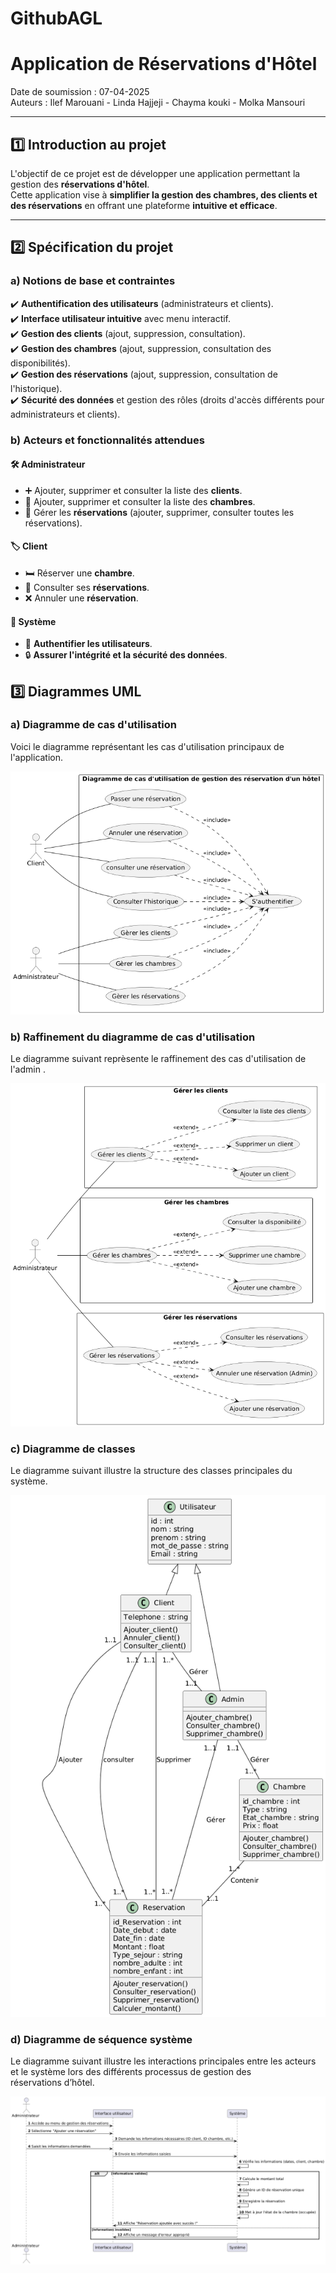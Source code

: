 # GithubAGL
#  Application de Réservations d'Hôtel  

 Date de soumission : 07-04-2025  
 Auteurs : Ilef Marouani - Linda Hajjeji - Chayma kouki - Molka Mansouri 

---

## 1️⃣ Introduction au projet  
L'objectif de ce projet est de développer une application permettant la gestion des **réservations d'hôtel**.  
Cette application vise à **simplifier la gestion des chambres, des clients et des réservations** en offrant une plateforme **intuitive et efficace**.  

---

## 2️⃣ Spécification du projet  

###  a) Notions de base et contraintes  
✔️ **Authentification des utilisateurs** (administrateurs et clients).  
✔️ **Interface utilisateur intuitive** avec menu interactif.  
✔️ **Gestion des clients** (ajout, suppression, consultation).  
✔️ **Gestion des chambres** (ajout, suppression, consultation des disponibilités).  
✔️ **Gestion des réservations** (ajout, suppression, consultation de l'historique).  
✔️ **Sécurité des données** et gestion des rôles (droits d'accès différents pour administrateurs et clients).  

###  b) Acteurs et fonctionnalités attendues  

#### 🛠 **Administrateur**  
- ➕ Ajouter, supprimer et consulter la liste des **clients**.  
- 🏨 Ajouter, supprimer et consulter la liste des **chambres**.  
- 📅 Gérer les **réservations** (ajouter, supprimer, consulter toutes les réservations).  

#### 🏷 **Client**  
- 🛏 Réserver une **chambre**.  
- 📜 Consulter ses **réservations**.  
- ❌ Annuler une **réservation**.  

#### 🔐 **Système**  
- 🔑 **Authentifier les utilisateurs**.  
- 🔒 **Assurer l'intégrité et la sécurité des données**.  

## 3️⃣ Diagrammes UML

### a) Diagramme de cas d'utilisation
Voici le diagramme représentant les cas d'utilisation principaux de l'application.

![Diagramme Cas d'Utilisation](Diagrammes/diag_cas_utilisation.png)

### b) Raffinement du diagramme de cas d'utilisation
Le diagramme suivant reprèsente le raffinement des cas d'utilisation de l'admin .

![Diagramme de Cas d'utilisation](Diagrammes/raffinement_cas_utilisation.png)

### c) Diagramme de classes
Le diagramme suivant illustre la structure des classes principales du système.

![Diagramme de Classe](Diagrammes/diag_classe.png)

### d) Diagramme de séquence système
Le diagramme suivant illustre les interactions principales entre les acteurs et le système lors des différents processus de gestion des réservations d’hôtel.

![Diagramme de séquence système](Diagrammes/diag_sequence_systeme.png)








